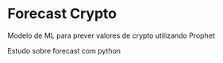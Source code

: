 
# Forecast Crypto

Modelo de ML para prever valores de crypto utilizando Prophet

Estudo sobre forecast com python
